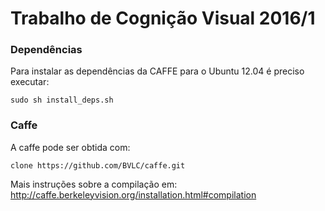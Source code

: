 Trabalho de Cognição Visual 2016/1
==================================

### Dependências
Para instalar as dependências da CAFFE para o Ubuntu 12.04 é preciso executar:
	
	sudo sh install_deps.sh

### Caffe
A caffe pode ser obtida com:
	
	clone https://github.com/BVLC/caffe.git

Mais instruções sobre a compilação em: http://caffe.berkeleyvision.org/installation.html#compilation
